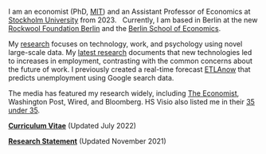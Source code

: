 I am an economist (PhD, [MIT](https://economics.mit.edu/)) and an Assistant Professor of Economics at [Stockholm University](https://www.su.se/department-of-economics/) from 2023.   Currently, I am based in Berlin at the new [Rockwool Foundation Berlin](https://www.rockwoolfonden.dk/en/) and the [Berlin School of Economics](https://berlinschoolofeconomics.de/home).

My [research](/#workingpapers) focuses on technology, work, and psychology using novel large-scale data. My [latest research](/pdf/machines.pdf) documents that new technologies led to increases in employment, contrasting with the common concerns about the future of work. I previously created a real-time forecast [ETLAnow](https://www.etla.fi/en/etlanow/) that predicts unemployment using Google search data.

The media has featured my research widely, including [The Economist](https://www.economist.com/finance-and-economics/2022/01/22/economists-are-revising-their-views-on-robots-and-jobs), Washington Post, Wired, and Bloomberg. HS Visio also listed me in their [35 under 35](https://www.hs.fi/visio/art-2000007825436.html).

__[Curriculum Vitae](/pdf/Tuhkuri_CV_MIT.pdf)__ (Updated July 2022)

__[Research Statement](/pdf/Tuhkuri_Research_MIT.pdf)__ (Updated November 2021)
